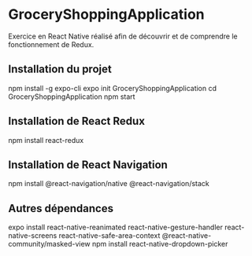 # GroceryShoppingApplication
Exercice en React Native réalisé afin de découvrir et de comprendre le fonctionnement de Redux.

## Installation du projet

npm install -g expo-cli
expo init GroceryShoppingApplication
cd GroceryShoppingApplication
npm start

## Installation de React Redux

npm install react-redux

## Installation de React Navigation

npm install @react-navigation/native @react-navigation/stack

## Autres dépendances

expo install react-native-reanimated react-native-gesture-handler react-native-screens react-native-safe-area-context @react-native-community/masked-view
npm install react-native-dropdown-picker
